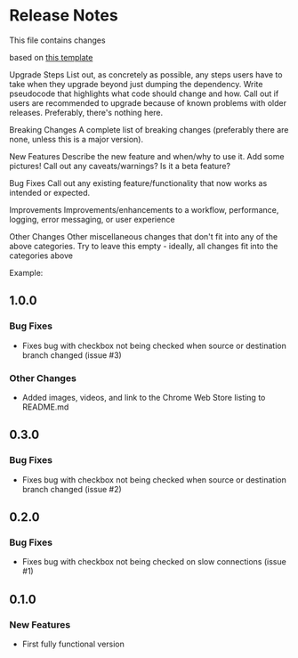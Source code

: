 # Release Notes

This file contains changes

based on [this template](https://github.com/palantir/plottable/wiki/Release-Notes-Template)

Upgrade Steps
List out, as concretely as possible, any steps users have to take when they upgrade beyond just dumping the dependency.
Write pseudocode that highlights what code should change and how.
Call out if users are recommended to upgrade because of known problems with older releases.
Preferably, there's nothing here.

Breaking Changes
A complete list of breaking changes (preferably there are none, unless this is a major version).

New Features
Describe the new feature and when/why to use it. Add some pictures! Call out any caveats/warnings? Is it a beta feature?

Bug Fixes
Call out any existing feature/functionality that now works as intended or expected.

Improvements
Improvements/enhancements to a workflow, performance, logging, error messaging, or user experience

Other Changes
Other miscellaneous changes that don't fit into any of the above categories. Try to leave this empty - ideally, all changes fit into the categories above

Example:

## 1.0.0

### Bug Fixes

- Fixes bug with checkbox not being checked when source or destination branch changed (issue #3)

### Other Changes

- Added images, videos, and link to the Chrome Web Store listing to README.md

## 0.3.0

### Bug Fixes

- Fixes bug with checkbox not being checked when source or destination branch changed (issue #2)

## 0.2.0

### Bug Fixes

- Fixes bug with checkbox not being checked on slow connections (issue #1)

## 0.1.0

### New Features

- First fully functional version
